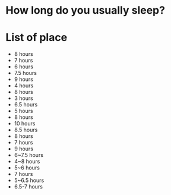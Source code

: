 # How long do you usually sleep?

# List of place
- 8 hours
- 7 hours
- 6 hours
- 7.5 hours
- 9 hours
- 4 hours
- 8 hours
- 3 hours
- 6.5 hours
- 5 hours
- 8 hours
- 10 hours
- 8.5 hours
- 8 hours
- 7 hours
- 9 hours
- 6~7.5 hours
- 4~8 hours
- 5~6 hours
- 7 hours
- 5~6.5 hours
- 6.5-7 hours